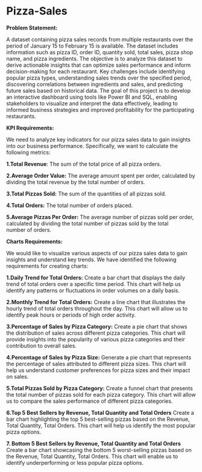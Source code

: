 # Pizza-Sales

**Problem Statement:**

A dataset containing pizza sales records from multiple restaurants over the period of January 15 to February 15 is available. The dataset includes information such as pizza ID, order ID, quantity sold, total sales, pizza shop name, and pizza ingredients. The objective is to analyze this dataset to derive actionable insights that can optimize sales performance and inform decision-making for each restaurant. Key challenges include identifying popular pizza types, understanding sales trends over the specified period, discovering correlations between ingredients and sales, and predicting future sales based on historical data. The goal of this project is to develop an interactive dashboard using tools like Power BI and SQL, enabling stakeholders to visualize and interpret the data effectively, leading to informed business strategies and improved profitability for the participating restaurants.


**KPI Requirements:**

We need to analyze key indicators for our pizza sales data to gain insights into our business performance. Specifically, we want to calculate the following metrics:

**1.Total Revenue**: The sum of the total price of all pizza orders.

**2.Average Order Value:** The average amount spent per order, calculated by dividing the total revenue by the total number of orders.

**3.Total Pizzas Sold:** The sum of the quantities of all pizzas sold.

**4.Total Orders:** The total number of orders placed.

**5.Average Pizzas Per Order:** The average number of pizzas sold per order, calculated by dividing the total number of pizzas sold by the total number of orders.



**Charts Requirements:**

We would like to visualize various aspects of our pizza sales data to gain insights and understand key trends. We have identified the following requirements for creating charts:

**1.Daily Trend for Total Orders:** Create a bar chart that displays the daily trend of total orders over a specific time period. This chart will help us identify any patterns or fluctuations in order volumes on a daily basis.

**2.Monthly Trend for Total Orders:** Create a line chart that illustrates the hourly trend of total orders throughout the day. This chart will allow us to identify peak hours or periods of high order activity.

**3.Percentage of Sales by Pizza Category:** Create a pie chart that shows the distribution of sales across different pizza categories. This chart will provide insights into the popularity of various pizza categories and their contribution to overall sales.

**4.Percentage of Sales by Pizza Size:** Generate a pie chart that represents the percentage of sales attributed to different pizza sizes. This chart will help us understand customer preferences for pizza sizes and their impact on sales.

**5.Total Pizzas Sold by Pizza Category:** Create a funnel chart that presents the total number of pizzas sold for each pizza category. This chart will allow us to compare the sales performance of different pizza categories.

**6.Top 5 Best Sellers by Revenue, Total Quantity and Total Orders**
Create a bar chart highlighting the top 5 best-selling pizzas based on the Revenue, Total Quantity, Total Orders. This chart will help us identify the most popular pizza options.

**7. Bottom 5 Best Sellers by Revenue, Total Quantity and Total Orders**
Create a bar chart showcasing the bottom 5 worst-selling pizzas based on the Revenue, Total Quantity, Total Orders. This chart will enable us to identify underperforming or less popular pizza options.
